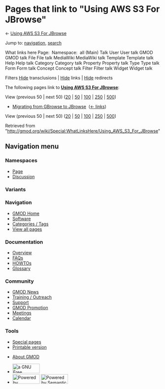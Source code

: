 <div id="mw-page-base" class="noprint">

</div>

<div id="mw-head-base" class="noprint">

</div>

<div id="content" class="mw-body" role="main">

<span id="top"></span>

<div id="mw-js-message" style="display:none;">

</div>



# <span dir="auto">Pages that link to "Using AWS S3 For JBrowse"</span>

<div id="bodyContent">

<div id="contentSub">

← [Using AWS S3 For
JBrowse](/wiki/Using_AWS_S3_For_JBrowse "Using AWS S3 For JBrowse")

</div>

<div id="jump-to-nav" class="mw-jump">

Jump to: [navigation](#mw-navigation), [search](#p-search)

</div>

<div id="mw-content-text">

What links here Page:  Namespace:  all (Main) Talk User User talk GMOD
GMOD talk File File talk MediaWiki MediaWiki talk Template Template talk
Help Help talk Category Category talk Property Property talk Type Type
talk Form Form talk Concept Concept talk Filter Filter talk Widget
Widget talk

Filters
[Hide](/mediawiki/index.php?title=Special:WhatLinksHere/Using_AWS_S3_For_JBrowse&hidetrans=1 "Special:WhatLinksHere/Using AWS S3 For JBrowse")
transclusions \|
[Hide](/mediawiki/index.php?title=Special:WhatLinksHere/Using_AWS_S3_For_JBrowse&hidelinks=1 "Special:WhatLinksHere/Using AWS S3 For JBrowse")
links \|
[Hide](/mediawiki/index.php?title=Special:WhatLinksHere/Using_AWS_S3_For_JBrowse&hideredirs=1 "Special:WhatLinksHere/Using AWS S3 For JBrowse")
redirects

The following pages link to **[Using AWS S3 For
JBrowse](/wiki/Using_AWS_S3_For_JBrowse "Using AWS S3 For JBrowse")**:

View (previous 50 \| next 50)
([20](/mediawiki/index.php?title=Special:WhatLinksHere/Using_AWS_S3_For_JBrowse&limit=20 "Special:WhatLinksHere/Using AWS S3 For JBrowse")
\|
[50](/mediawiki/index.php?title=Special:WhatLinksHere/Using_AWS_S3_For_JBrowse&limit=50 "Special:WhatLinksHere/Using AWS S3 For JBrowse")
\|
[100](/mediawiki/index.php?title=Special:WhatLinksHere/Using_AWS_S3_For_JBrowse&limit=100 "Special:WhatLinksHere/Using AWS S3 For JBrowse")
\|
[250](/mediawiki/index.php?title=Special:WhatLinksHere/Using_AWS_S3_For_JBrowse&limit=250 "Special:WhatLinksHere/Using AWS S3 For JBrowse")
\|
[500](/mediawiki/index.php?title=Special:WhatLinksHere/Using_AWS_S3_For_JBrowse&limit=500 "Special:WhatLinksHere/Using AWS S3 For JBrowse"))

- [Migrating from GBrowse to
  JBrowse](/wiki/Migrating_from_GBrowse_to_JBrowse "Migrating from GBrowse to JBrowse")
  ‎ <span class="mw-whatlinkshere-tools">([←
  links](/mediawiki/index.php?title=Special:WhatLinksHere&target=Migrating+from+GBrowse+to+JBrowse "Special:WhatLinksHere"))</span>

View (previous 50 \| next 50)
([20](/mediawiki/index.php?title=Special:WhatLinksHere/Using_AWS_S3_For_JBrowse&limit=20 "Special:WhatLinksHere/Using AWS S3 For JBrowse")
\|
[50](/mediawiki/index.php?title=Special:WhatLinksHere/Using_AWS_S3_For_JBrowse&limit=50 "Special:WhatLinksHere/Using AWS S3 For JBrowse")
\|
[100](/mediawiki/index.php?title=Special:WhatLinksHere/Using_AWS_S3_For_JBrowse&limit=100 "Special:WhatLinksHere/Using AWS S3 For JBrowse")
\|
[250](/mediawiki/index.php?title=Special:WhatLinksHere/Using_AWS_S3_For_JBrowse&limit=250 "Special:WhatLinksHere/Using AWS S3 For JBrowse")
\|
[500](/mediawiki/index.php?title=Special:WhatLinksHere/Using_AWS_S3_For_JBrowse&limit=500 "Special:WhatLinksHere/Using AWS S3 For JBrowse"))

</div>

<div class="printfooter">

Retrieved from
"<http://gmod.org/wiki/Special:WhatLinksHere/Using_AWS_S3_For_JBrowse>"

</div>

<div id="catlinks" class="catlinks catlinks-allhidden">

</div>

<div class="visualClear">

</div>

</div>

</div>

<div id="mw-navigation">

## Navigation menu

<div id="mw-head">



<div id="left-navigation">

<div id="p-namespaces" class="vectorTabs" role="navigation"
aria-labelledby="p-namespaces-label">

### Namespaces

- <span id="ca-nstab-main"><a href="/wiki/Using_AWS_S3_For_JBrowse" accesskey="c"
  title="View the content page [c]">Page</a></span>
- <span id="ca-talk"><a
  href="/mediawiki/index.php?title=Talk:Using_AWS_S3_For_JBrowse&amp;action=edit&amp;redlink=1"
  accesskey="t"
  title="Discussion about the content page [t]">Discussion</a></span>

</div>

<div id="p-variants" class="vectorMenu emptyPortlet" role="navigation"
aria-labelledby="p-variants-label">

### 

### Variants[](#)

<div class="menu">

</div>

</div>

</div>

<div id="right-navigation">





</div>



</div>

</div>

</div>

<div id="mw-panel">

<div id="p-logo" role="banner">

<a href="/wiki/Main_Page"
style="background-image: url(http://gmod.org/images/GMOD-cogs.png);"
title="Visit the main page"></a>

</div>

<div id="p-Navigation" class="portal" role="navigation"
aria-labelledby="p-Navigation-label">

### Navigation

<div class="body">

- <span id="n-GMOD-Home">[GMOD Home](/wiki/Main_Page)</span>
- <span id="n-Software">[Software](/wiki/GMOD_Components)</span>
- <span id="n-Categories-.2F-Tags">[Categories /
  Tags](/wiki/Categories)</span>
- <span id="n-View-all-pages">[View all
  pages](/wiki/Special:AllPages)</span>

</div>

</div>

<div id="p-Documentation" class="portal" role="navigation"
aria-labelledby="p-Documentation-label">

### Documentation

<div class="body">

- <span id="n-Overview">[Overview](/wiki/Overview)</span>
- <span id="n-FAQs">[FAQs](/wiki/Category:FAQ)</span>
- <span id="n-HOWTOs">[HOWTOs](/wiki/Category:HOWTO)</span>
- <span id="n-Glossary">[Glossary](/wiki/Glossary)</span>

</div>

</div>

<div id="p-Community" class="portal" role="navigation"
aria-labelledby="p-Community-label">

### Community

<div class="body">

- <span id="n-GMOD-News">[GMOD News](/wiki/GMOD_News)</span>
- <span id="n-Training-.2F-Outreach">[Training /
  Outreach](/wiki/Training_and_Outreach)</span>
- <span id="n-Support">[Support](/wiki/Support)</span>
- <span id="n-GMOD-Promotion">[GMOD
  Promotion](/wiki/GMOD_Promotion)</span>
- <span id="n-Meetings">[Meetings](/wiki/Meetings)</span>
- <span id="n-Calendar">[Calendar](/wiki/Calendar)</span>

</div>

</div>

<div id="p-tb" class="portal" role="navigation"
aria-labelledby="p-tb-label">

### Tools

<div class="body">

- <span id="t-specialpages"><a href="/wiki/Special:SpecialPages" accesskey="q"
  title="A list of all special pages [q]">Special pages</a></span>
- <span id="t-print"><a
  href="/mediawiki/index.php?title=Special:WhatLinksHere/Using_AWS_S3_For_JBrowse&amp;printable=yes"
  rel="alternate" accesskey="p"
  title="Printable version of this page [p]">Printable version</a></span>

</div>

</div>

</div>

</div>

<div id="footer" role="contentinfo">

- <span id="footer-places-about">[About
  GMOD](/wiki/GMOD:About "GMOD:About")</span>

<!-- -->

- <span id="footer-copyrightico">[<img src="http://www.gnu.org/graphics/gfdl-logo-small.png" width="88"
  height="31" alt="a GNU Free Documentation License" />](http://www.gnu.org/licenses/fdl-1.3.html)</span>
- <span id="footer-poweredbyico">[<img src="/mediawiki/skins/common/images/poweredby_mediawiki_88x31.png"
  width="88" height="31" alt="Powered by MediaWiki" />](//www.mediawiki.org/)
  [<img
  src="/mediawiki/extensions/SemanticMediaWiki/includes/../resources/images/smw_button.png"
  width="88" height="31" alt="Powered by Semantic MediaWiki" />](https://www.semantic-mediawiki.org/wiki/Semantic_MediaWiki)</span>

<div style="clear:both">

</div>

</div>
